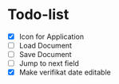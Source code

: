 Todo-list
=========

- [x] Icon for Application
- [ ] Load Document
- [ ] Save Document
- [ ] Jump to next field
- [x] Make verifikat date editable
